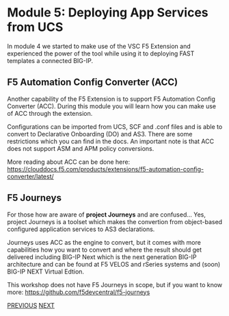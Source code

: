 # Module 5: Deploying App Services from UCS

In module 4 we started to make use of the VSC F5 Extension and experienced the power of the tool while using it to deploying FAST templates a connected BIG-IP.

## F5 Automation Config Converter (ACC)
Another capability of the F5 Extension is to support F5 Automation Config Converter (ACC). During this module you will learn how you can make use of ACC through the extension.

Configurations can be imported from UCS, SCF and .conf files and is able to convert to Declarative Onboarding (DO) and AS3. There are some restrictions which you can find in the docs.
An important note is that ACC does not support ASM and APM policy conversions.

More reading about ACC can be done here: https://clouddocs.f5.com/products/extensions/f5-automation-config-converter/latest/

## F5 Journeys
For those how are aware of **project Journeys** and are confused... Yes, project Journeys is a toolset which makes the convertion from object-based configured application services to AS3 declarations. 

Journeys uses ACC as the engine to convert, but it comes with more capabilities how you want to convert and where the result should get delivered including BIG-IP Next which is the next generation BIG-IP architecture and can be found at F5 VELOS and rSeries systems and (soon) BIG-IP NEXT Virtual Edtion.

This workshop does not have F5 Journeys in scope, but if you want to know more: https://github.com/f5devcentral/f5-journeys

[PREVIOUS](../module_4/task4_3.md)      [NEXT](../module_5/task5_1.md)